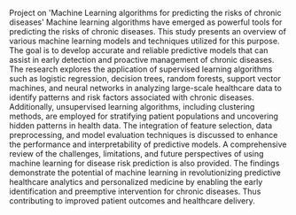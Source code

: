 Project on 'Machine Learning algorithms for predicting the risks of chronic diseases' Machine learning algorithms have emerged as powerful tools for predicting the risks of chronic diseases.
This study presents an overview of various machine learning models and techniques utilized for this purpose.
The goal is to develop accurate and reliable predictive models that can assist in early detection and proactive management of chronic diseases. 
The research explores the application of supervised learning algorithms such as logistic regression, decision trees, random forests, support vector machines, and neural networks in analyzing large-scale healthcare data to identify patterns and risk factors associated with chronic diseases.
Additionally, unsupervised learning algorithms, including clustering methods, are employed for stratifying patient populations and uncovering hidden patterns in health data. 
The integration of feature selection, data preprocessing, and model evaluation techniques is discussed to enhance the performance and interpretability of predictive models.
A comprehensive review of the challenges, limitations, and future perspectives of using machine learning for disease risk prediction is also provided.
The findings demonstrate the potential of machine learning in revolutionizing predictive healthcare analytics and personalized medicine by enabling the early identification and preemptive intervention for chronic diseases. 
Thus contributing to improved patient outcomes and healthcare delivery.

